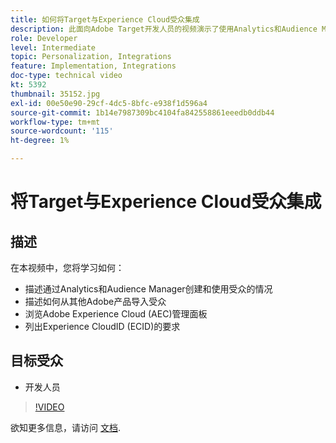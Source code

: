 ```yaml
---
title: 如何将Target与Experience Cloud受众集成
description: 此面向Adobe Target开发人员的视频演示了使用Analytics和Audience Manager创建受众。 观看此视频的开发人员将能够从其他Adobe产品导入受众，熟悉Adobe Experience Cloud (AEC)管理员面板，并列出对Experience CloudID (ECID)的要求。
role: Developer
level: Intermediate
topic: Personalization, Integrations
feature: Implementation, Integrations
doc-type: technical video
kt: 5392
thumbnail: 35152.jpg
exl-id: 00e50e90-29cf-4dc5-8bfc-e938f1d596a4
source-git-commit: 1b14e7987309bc4104fa842558861eeedb0ddb44
workflow-type: tm+mt
source-wordcount: '115'
ht-degree: 1%

---
```


# 将Target与Experience Cloud受众集成

## 描述

在本视频中，您将学习如何：

* 描述通过Analytics和Audience Manager创建和使用受众的情况
* 描述如何从其他Adobe产品导入受众
* 浏览Adobe Experience Cloud (AEC)管理面板
* 列出Experience CloudID (ECID)的要求

## 目标受众

* 开发人员

>[!VIDEO](https://video.tv.adobe.com/v/35152/?quality=12)

欲知更多信息，请访问 [文档](https://experienceleague.adobe.com/docs/target/using/integrate/mmp.html?lang=en).
